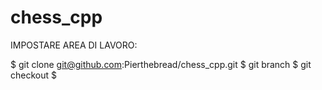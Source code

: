 # chess_cpp

IMPOSTARE AREA DI LAVORO:

$ git clone git@github.com:Pierthebread/chess_cpp.git
$ git branch <nome>
$ git checkout <nome>
$